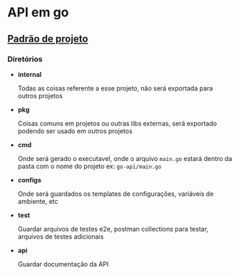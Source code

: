 # API em go

## [Padrão de projeto](http://github.com/golang-standards/project-layout)

### Diretórios

-   **internal**

    Todas as coisas referente a esse projeto, não será exportada para outros projetos

-   **pkg**

    Coisas comuns em projetos ou outras libs externas, será exportado podendo ser usado em outros projetos

-   **cmd**

    Onde será gerado o executavel, onde o arquivo `main.go` estará dentro da pasta com o nome do projeto ex: `go-api/main.go`

-   **configs**

    Onde será guardados os templates de configurações, variáveis de ambiente, etc

-   **test**

    Guardar arquivos de testes e2e, postman collections para testar, arquivos de testes adicionais

-   **api**

    Guardar documentação da API
